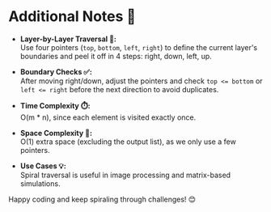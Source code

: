 # Additional Notes 📝

- **Layer-by-Layer Traversal 🔄:**  
  Use four pointers (`top`, `bottom`, `left`, `right`) to define the current layer's boundaries and peel it off in 4 steps: right, down, left, up.

- **Boundary Checks ✅:**  
  After moving right/down, adjust the pointers and check `top <= bottom` or `left <= right` before the next direction to avoid duplicates.

- **Time Complexity ⏱️:**  
  O(m * n), since each element is visited exactly once.

- **Space Complexity 🚀:**  
  O(1) extra space (excluding the output list), as we only use a few pointers.

- **Use Cases 💡:**  
  Spiral traversal is useful in image processing and matrix-based simulations.

Happy coding and keep spiraling through challenges! 😊
